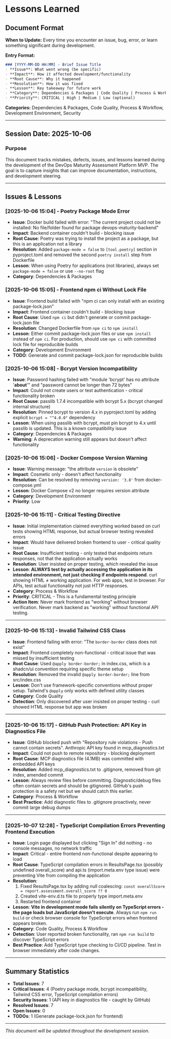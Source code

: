 # Lessons Learned

## Document Format

**When to Update:** Every time you encounter an issue, bug, error, or learn something significant during development.

**Entry Format:**
```markdown
### [YYYY-MM-DD HH:MM] - Brief Issue Title
- **Issue**: What went wrong (be specific)
- **Impact**: How it affected development/functionality
- **Root Cause**: Why it happened
- **Resolution**: How it was fixed
- **Lesson**: Key takeaway for future work
- **Category**: Dependencies & Packages | Code Quality | Process & Workflow | Development Environment | Security
- **Priority**: CRITICAL | High | Medium | Low (optional)
```

**Categories:** Dependencies & Packages, Code Quality, Process & Workflow, Development Environment, Security

---

## Session Date: 2025-10-06

### Purpose
This document tracks mistakes, defects, issues, and lessons learned during the development of the DevOps Maturity Assessment Platform MVP. The goal is to capture insights that can improve documentation, instructions, and development steering.

---

## Issues & Lessons

### [2025-10-06 15:04] - Poetry Package Mode Error
- **Issue**: Docker build failed with error: "The current project could not be installed: No file/folder found for package devops-maturity-backend"
- **Impact**: Backend container couldn't build - blocking issue
- **Root Cause**: Poetry was trying to install the project as a package, but this is an application not a library
- **Resolution**: Added `package-mode = false` to `[tool.poetry]` section in pyproject.toml and removed the second `poetry install` step from Dockerfile
- **Lesson**: When using Poetry for applications (not libraries), always set `package-mode = false` or use `--no-root` flag
- **Category**: Dependencies & Packages

### [2025-10-06 15:05] - Frontend npm ci Without Lock File
- **Issue**: Frontend build failed with "npm ci can only install with an existing package-lock.json"
- **Impact**: Frontend container couldn't build - blocking issue
- **Root Cause**: Used `npm ci` but didn't generate or commit package-lock.json file
- **Resolution**: Changed Dockerfile from `npm ci` to `npm install`
- **Lesson**: Either commit package-lock.json files or use `npm install` instead of `npm ci`. For production, should use `npm ci` with committed lock file for reproducible builds
- **Category**: Development Environment
- **TODO**: Generate and commit package-lock.json for reproducible builds

### [2025-10-06 15:08] - Bcrypt Version Incompatibility
- **Issue**: Password hashing failed with "module 'bcrypt' has no attribute '__about__'" and "password cannot be longer than 72 bytes"
- **Impact**: Could not create users or test authentication - critical functionality broken
- **Root Cause**: passlib 1.7.4 incompatible with bcrypt 5.x (bcrypt changed internal structure)
- **Resolution**: Pinned bcrypt to version 4.x in pyproject.toml by adding explicit `bcrypt = "^4.0.0"` dependency
- **Lesson**: When using passlib with bcrypt, must pin bcrypt to 4.x until passlib is updated. This is a known compatibility issue
- **Category**: Dependencies & Packages
- **Warning**: A deprecation warning still appears but doesn't affect functionality

### [2025-10-06 15:06] - Docker Compose Version Warning
- **Issue**: Warning message: "the attribute `version` is obsolete"
- **Impact**: Cosmetic only - doesn't affect functionality
- **Resolution**: Can be resolved by removing `version: '3.8'` from docker-compose.yml
- **Lesson**: Docker Compose v2 no longer requires version attribute
- **Category**: Development Environment
- **Priority**: Low

### [2025-10-06 15:11] - Critical Testing Directive
- **Issue**: Initial implementation claimed everything worked based on curl tests showing HTML response, but actual browser testing revealed errors
- **Impact**: Would have delivered broken frontend to user - critical quality issue
- **Root Cause**: Insufficient testing - only tested that endpoints return responses, not that the application actually works
- **Resolution**: User insisted on proper testing, which revealed the issue
- **Lesson**: **ALWAYS test by actually accessing the application in its intended environment, not just checking if endpoints respond**. curl showing HTML ≠ working application. For web apps, test in browser. For APIs, test actual functionality not just HTTP responses.
- **Category**: Process & Workflow
- **Priority**: CRITICAL - This is a fundamental testing principle
- **Action Item**: Never mark frontend as "working" without browser verification. Never mark backend as "working" without functional API testing.

---

### [2025-10-06 15:13] - Invalid Tailwind CSS Class
- **Issue**: Frontend failing with error: "The `border-border` class does not exist"
- **Impact**: Frontend completely non-functional - critical issue that was missed by insufficient testing
- **Root Cause**: Used `@apply border-border;` in index.css, which is a shadcn/ui convention requiring specific theme setup
- **Resolution**: Removed the invalid `@apply border-border;` line from src/index.css
- **Lesson**: Don't use framework-specific conventions without proper setup. Tailwind's `@apply` only works with defined utility classes
- **Category**: Code Quality
- **Detection**: Only discovered after user insisted on proper testing - curl showed HTML response but app was broken

---

### [2025-10-06 15:17] - GitHub Push Protection: API Key in Diagnostics File
- **Issue**: GitHub blocked push with "Repository rule violations - Push cannot contain secrets". Anthropic API key found in mcp_diagnostics.txt
- **Impact**: Could not push to remote repository - blocking deployment
- **Root Cause**: MCP diagnostics file (4.1MB) was committed with embedded API keys
- **Resolution**: Added mcp_diagnostics.txt to .gitignore, removed from git index, amended commit
- **Lesson**: Always review files before committing. Diagnostic/debug files often contain secrets and should be gitignored. GitHub's push protection is a safety net but we should catch this earlier.
- **Category**: Process & Workflow
- **Best Practice**: Add diagnostic files to .gitignore proactively, never commit large debug dumps

---

### [2025-10-07 12:28] - TypeScript Compilation Errors Preventing Frontend Execution
- **Issue**: Login page displayed but clicking "Sign In" did nothing - no console messages, no network traffic
- **Impact**: Critical - entire frontend non-functional despite appearing to load
- **Root Cause**: TypeScript compilation errors in ResultsPage.tsx (possibly undefined overall_score) and api.ts (import.meta.env type issue) were preventing Vite from compiling the application
- **Resolution**:
  1. Fixed ResultsPage.tsx by adding null coalescing: `const overallScore = report.assessment.overall_score ?? 0`
  2. Created vite-env.d.ts file to properly type import.meta.env
  3. Restarted frontend container
- **Lesson**: **Vite in development mode fails silently on TypeScript errors - the page loads but JavaScript doesn't execute**. Always run `npm run build` or check browser console for TypeScript errors when frontend appears broken.
- **Category**: Code Quality, Process & Workflow
- **Detection**: User reported broken functionality, ran `npm run build` to discover TypeScript errors
- **Best Practice**: Add TypeScript type checking to CI/CD pipeline. Test in browser immediately after code changes.

---

## Summary Statistics
- **Total Issues**: 7
- **Critical Issues**: 4 (Poetry package mode, bcrypt incompatibility, Tailwind CSS error, TypeScript compilation errors)
- **Security Issues**: 1 (API key in diagnostics file - caught by GitHub)
- **Resolved Issues**: 7
- **Open Issues**: 0
- **TODOs**: 1 (Generate package-lock.json for frontend)

---

*This document will be updated throughout the development session.*
